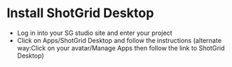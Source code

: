 # Install ShotGrid Desktop

* Log in into your SG studio site and enter your project
* Click on Apps/ShotGrid Desktop and follow the instructions (alternate way:Click on your avatar/Manage Apps then follow the link to ShotGrid Desktop)
